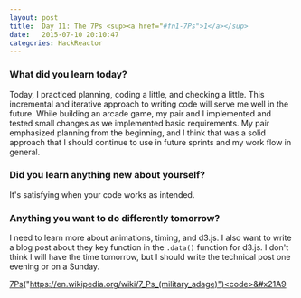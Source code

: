 ```yaml
---
layout: post
title:  Day 11: The 7Ps <sup><a href="#fn1-7Ps">1</a></sup>
date:   2015-07-10 20:10:47
categories: HackReactor
---
```


### What did you learn today?

Today, I practiced planning, coding a little, and checking a little. This incremental and iterative approach to writing code will serve me well in the future. While building an arcade game, my pair and I implemented and tested small changes as we implemented basic requirements. My pair emphasized planning from the beginning, and I think that was a solid approach that I should continue to use in future sprints and my work flow in general.

### Did you learn anything new about yourself?

It's satisfying when your code works as intended.

### Anything you want to do differently tomorrow?

I need to learn more about animations, timing, and d3.js. I also want to write a blog post about they key function in the `.data()` function for d3.js. I don't think I will have the time tomorrow, but I should write the technical post one evening or on a Sunday.

<a href="#fn1-7Ps" title="Jump back to Title">7Ps</a>("https://en.wikipedia.org/wiki/7_Ps_(military_adage)")<code>&#x21A9</code>

